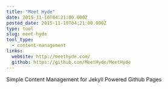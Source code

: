 ```yaml
---
title: "Meet Hyde"
date: 2015-11-10T04:21:00.000Z
posted_date: 2015-11-10T04:21:00.000Z
type: tool
slug: meet-hyde
tool_type: 
  - content-management
links:
  website: http://meethyde.com/
  github: https://github.com/MeetHyde/MeetHyde
---
```

Simple Content Management for Jekyll Powered Github Pages




